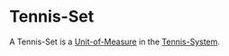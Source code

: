 # Tennis-Set

A Tennis-Set is a [Unit-of-Measure](10000020.md) in the [Tennis-System](270200001.md).
